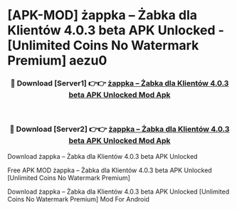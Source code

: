 # [APK-MOD] żappka – Żabka dla Klientów 4.0.3 beta APK Unlocked - [Unlimited Coins No Watermark Premium] aezu0



<div align="center">
<h3>🔴 Download [Server1] 👉👉 <a href="https://momento.my/?title=żappka_–_Żabka_dla_Klientów_4.0.3_beta_APK_Unlocked">żappka – Żabka dla Klientów 4.0.3 beta APK Unlocked Mod Apk</a></h3><br>

<h3>🔴 Download [Server2] 👉👉 <a href="https://momento.my/?title=żappka_–_Żabka_dla_Klientów_4.0.3_beta_APK_Unlocked">żappka – Żabka dla Klientów 4.0.3 beta APK Unlocked Mod Apk</a></h3>
</div>



Download żappka – Żabka dla Klientów 4.0.3 beta APK Unlocked 

Free APK MOD żappka – Żabka dla Klientów 4.0.3 beta APK Unlocked [Unlimited Coins No Watermark Premium]

Download żappka – Żabka dla Klientów 4.0.3 beta APK Unlocked [Unlimited Coins No Watermark Premium] Mod For Android
